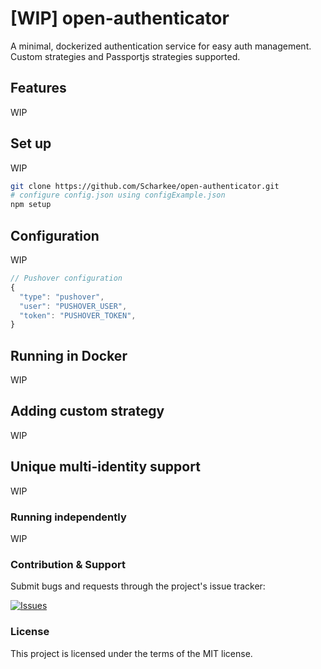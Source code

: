 # [WIP] open-authenticator

A minimal, dockerized authentication service for easy auth management. Custom strategies and Passportjs strategies supported.

## Features

WIP

## Set up

WIP

```bash
git clone https://github.com/Scharkee/open-authenticator.git
# configure config.json using configExample.json
npm setup
```

## Configuration

WIP

```javascript
// Pushover configuration
{
  "type": "pushover",
  "user": "PUSHOVER_USER",
  "token": "PUSHOVER_TOKEN",
}
```

## Running in Docker

WIP

## Adding custom strategy

WIP

## Unique multi-identity support

WIP

### Running independently

WIP

### Contribution & Support

Submit bugs and requests through the project's issue tracker:

[![Issues](http://img.shields.io/github/issues/Scharkee/netcore-postgres-oauth-boiler.svg)](https://github.com/Scharkee/netcore-postgres-oauth-boiler/issues)

### License

This project is licensed under the terms of the MIT license.
